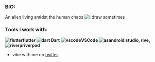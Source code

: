 ### BIO:
An alien living amidst the human chaos ![I draw sometimes](https://cdn-icons-png.flaticon.com/128/9446/9446070.png)
### Tools i work with:
**![flutter](https://img.icons8.com/?size=2x&id=7I3BjCqe9rjG&format=png)flutter
 ![dart](https://img.icons8.com/?size=2x&id=7AFcZ2zirX6Y&format=png) Dart
 ![vscode](https://img.icons8.com/?size=2x&id=9OGIyU8hrxW5&format=png)VSCode
![as](https://img.icons8.com/?size=2x&id=04OFrkjznvcd&format=png)android studio,
 rive,
![riverp]()riverpod**
- vibe  with me on [twitter](https://twitter.com/LilMations).
